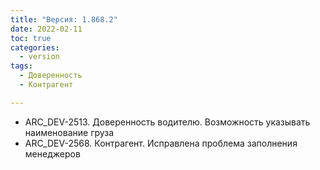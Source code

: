 ```yaml
---
title: "Версия: 1.868.2"
date: 2022-02-11
toc: true
categories:
  - version
tags:
  - Доверенность
  - Контрагент

---
```


-   ARC_DEV-2513. Доверенность водителю. Возможность указывать наименование груза
-   ARC_DEV-2568. Контрагент. Исправлена проблема заполнения менеджеров
